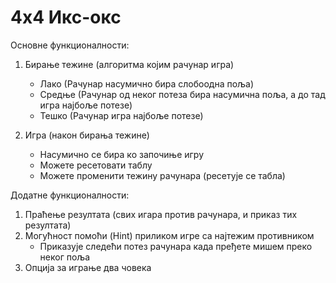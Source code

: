 # 4x4  Икс-окс

Основне функционалности:

1. Бирање тежине (алгоритма којим рачунар игра)
    - Лако (Рачунар насумично бира слобоодна поља)
    - Средње (Рачунар од неког потеза бира насумична поља, а до тад игра најбоље потезе)
    - Тешко (Рачунар игра најбоље потезе)

2. Игра (након бирања тежине)
    - Насумично се бира ко започиње игру
    - Можете ресетовати таблу
    - Можете променити тежину рачунара (ресетује се табла)

Додатне функционалности:

1. Праћење резултата (свих игара против рачунара, и приказ тих резултата)
2. Могућност помоћи (Hint) приликом игре са најтежим противником
    - Приказује следећи потез рачунара када пређете мишем преко неког поља
3. Опција за играње два човека